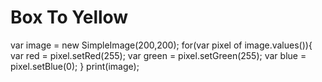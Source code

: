 # Box To Yellow

var image = new SimpleImage(200,200);
for(var pixel of image.values()){
    var red = pixel.setRed(255);
    var green = pixel.setGreen(255);
    var blue = pixel.setBlue(0);
}
print(image);


